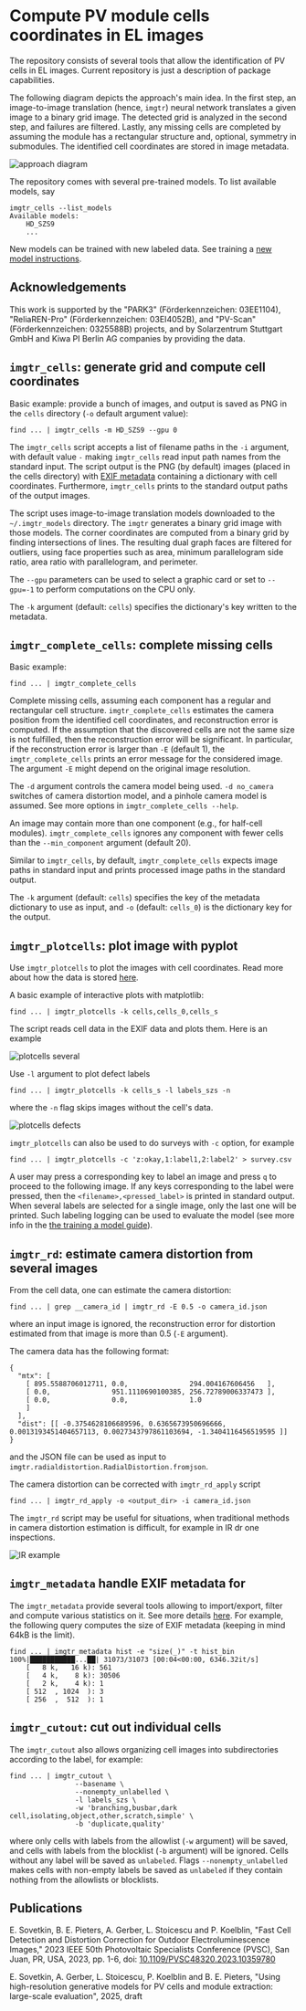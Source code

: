 # Compute PV module cells coordinates in EL images

The repository consists of several tools that allow the identification of PV cells in EL images. Current repository is just a description of package capabilities.

The following diagram depicts the approach's main idea. In the first step, an image-to-image translation (hence, `imgtr`) neural network translates a given image to a binary grid image. The detected grid is analyzed in the second step, and failures are filtered. Lastly, any missing cells are completed by assuming the module has a rectangular structure and, optional, symmetry in submodules. The identified cell coordinates are stored in image metadata.

![approach diagram](docs/approach.png)

The repository comes with several pre-trained models. To list available models, say

```
imgtr_cells --list_models
Available models:
    HD_SZS9
    ...
```

New models can be trained with new labeled data. See training a [new model instructions](docs/training.md).

## Acknowledgements

This work is supported by the "PARK3" (Förderkennzeichen: 03EE1104), "ReliaREN-Pro" (Förderkennzeichen: 03EI4052B), and "PV-Scan" (Förderkennzeichen: 0325588B) projects, and by Solarzentrum Stuttgart GmbH and Kiwa PI Berlin AG companies by providing the data.

## `imgtr_cells`: generate grid and compute cell coordinates

Basic example: provide a bunch of images, and output is saved as PNG in the `cells` directory (`-o` default argument value):

```
find ... | imgtr_cells -m HD_SZS9 --gpu 0
```

The `imgtr_cells` script accepts a list of filename paths in the `-i` argument, with default value `-` making `imgtr_cells` read input path names from the standard input. The script output is the PNG (by default) images (placed in the cells directory) with [EXIF metadata](docs/metadata.md) containing a dictionary with cell coordinates. Furthermore, `imgtr_cells` prints to the standard output paths of the output images.

The script uses image-to-image translation models downloaded to the `~/.imgtr_models` directory. The `imgtr` generates a binary grid image with those models. The corner coordinates are computed from a binary grid by finding intersections of lines. The resulting dual graph faces are filtered for outliers, using face properties such as area, minimum parallelogram side ratio, area ratio with parallelogram, and perimeter.

The `--gpu` parameters can be used to select a graphic card or set to `--gpu=-1` to perform computations on the CPU only.

The `-k` argument (default: `cells`) specifies the dictionary's key written to the metadata.

## `imgtr_complete_cells`: complete missing cells

Basic example:

```
find ... | imgtr_complete_cells
```

Complete missing cells, assuming each component has a regular and rectangular cell structure. `imgtr_complete_cells` estimates the camera position from the identified cell coordinates, and reconstruction error is computed. If the assumption that the discovered cells are not the same size is not fulfilled, then the reconstruction error will be significant. In particular, if the reconstruction error is larger than `-E` (default 1), the `imgtr_complete_cells` prints an error message for the considered image. The argument `-E` might depend on the original image resolution.

The `-d` argument controls the camera model being used. `-d no_camera` switches of camera distortion model, and a pinhole camera model is assumed. See more options in `imgtr_complete_cells --help`.

An image may contain more than one component (e.g., for half-cell modules). `imgtr_complete_cells` ignores any component with fewer cells than the `--min_component` argument (default 20).

Similar to `imgtr_cells`, by default, `imgtr_complete_cells` expects image paths in standard input and prints processed image paths in the standard output.

The `-k` argument (default: `cells`) specifies the key of the metadata dictionary to use as input, and `-o` (default: `cells_0`) is the dictionary key for the output.

## `imgtr_plotcells`: plot image with pyplot

Use `imgtr_plotcells` to plot the images with cell coordinates. Read more about how the data is stored [here](docs/metadata.md).

A basic example of interactive plots with matplotlib:

```
find ... | imgtr_plotcells -k cells,cells_0,cells_s
```


The script reads cell data in the EXIF data and plots them. Here is an example

![plotcells several](docs/plotcells_cells.png)

Use `-l` argument to plot defect labels

```
find ... | imgtr_plotcells -k cells_s -l labels_szs -n
```

where the `-n` flag skips images without the cell's data.

![plotcells defects](docs/plotcells_defects.png)

`imgtr_plotcells` can also be used to do surveys with `-c` option, for example

```
find ... | imgtr_plotcells -c 'z:okay,1:label1,2:label2' > survey.csv
```

A user may press a corresponding key to label an image and press `q` to proceed to the following image. If any keys corresponding to the label were pressed, then the `<filename>,<pressed_label>` is printed in standard output. When several labels are selected for a single image, only the last one will be printed. Such labeling logging can be used to evaluate the model (see more info in the [the training a model guide](docs/training.md)).

## `imgtr_rd`: estimate camera distortion from several images

From the cell data, one can estimate the camera distortion:

```
find ... | grep __camera_id | imgtr_rd -E 0.5 -o camera_id.json
```

where an input image is ignored, the reconstruction error for distortion estimated from that image is more than 0.5 (`-E` argument).

The camera data has the following format:

```
{
  "mtx": [
    [ 895.5588706012711, 0.0,               294.004167606456   ],
    [ 0.0,               951.1110690100385, 256.72789006337473 ],
    [ 0.0,               0.0,               1.0
    ]
  ],
  "dist": [[ -0.3754628106689596, 0.6365673950696666, 0.0013193451404657113, 0.0027343797861103694, -1.3404116456519595 ]]
}
```

and the JSON file can be used as input to `imgtr.radialdistortion.RadialDistortion.fromjson`.

The camera distortion can be corrected with `imgtr_rd_apply` script

```
find ... | imgtr_rd_apply -o <output_dir> -i camera_id.json
```

The `imgtr_rd` script may be useful for situations, when traditional methods in camera distortion estimation is difficult, for example in IR dr
one inspections.

![IR example](docs/ri_ex.png)

## `imgtr_metadata` handle EXIF metadata for

The `imgtr_metadata` provide several tools allowing to import/export, filter and compute various statistics on it. See more details [here](docs/imgtr_metadata.md). For example, the following query computes the size of EXIF metadata (keeping in mind 64kB is the limit).

```
find ... | imgtr_metadata hist -e "size(_)" -t hist_bin
100%|███████████...██| 31073/31073 [00:04<00:00, 6346.32it/s]
    [   8 k,   16 k): 561
    [   4 k,    8 k): 30506
    [   2 k,    4 k): 1
    [ 512  , 1024  ): 3
    [ 256  ,  512  ): 1
```

## `imgtr_cutout`: cut out individual cells

The `imgtr_cutout` also allows organizing cell images into subdirectories according to the label, for example:

```
find ... | imgtr_cutout \
                --basename \
                --nonempty_unlabelled \
                -l labels_szs \
                -w 'branching,busbar,dark cell,isolating,object,other,scratch,simple' \
                -b 'duplicate,quality'
```

where only cells with labels from the allowlist (`-w` argument) will be saved, and cells with labels from the blocklist (`-b` argument) will be ignored. Cells without any label will be saved as `unlabeled`. Flags `--nonempty_unlabelled` makes cells with non-empty labels be saved as `unlabeled` if they contain nothing from the allowlists or blocklists.

## Publications

E. Sovetkin, B. E. Pieters, A. Gerber, L. Stoicescu and P. Koelblin, "Fast Cell Detection and Distortion Correction for Outdoor Electroluminescence Images," 2023 IEEE 50th Photovoltaic Specialists Conference (PVSC), San Juan, PR, USA, 2023, pp. 1-6, doi: [10.1109/PVSC48320.2023.10359780](https://doi.org/10.1109/PVSC48320.2023.10359780)

E. Sovetkin, A. Gerber, L. Stoicescu, P. Koelblin and B. E. Pieters, "Using high-resolution generative models for PV cells and module extraction: large-scale evaluation", 2025, draft
